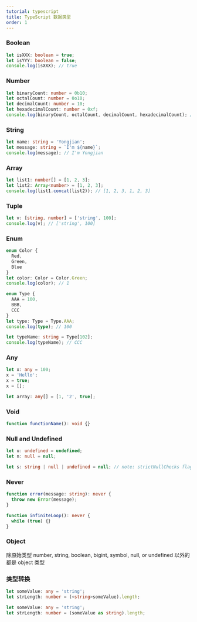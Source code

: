 ```yaml
---
tutorial: typescript
title: TypeScript 数据类型
order: 1
---
```


### Boolean

```typescript
let isXXX: boolean = true;
let isYYY: boolean = false;
console.log(isXXX); // true
```

### Number

```typescript
let binaryCount: number = 0b10;
let octalCount: number = 0o10;
let decimalCount: number = 10;
let hexadecimalCount: number = 0xf;
console.log(binaryCount, octalCount, decimalCount, hexadecimalCount); // 2 8 10 15
```

### String

```typescript
let name: string = 'Yongjian';
let message: string = `I'm ${name}`;
console.log(message); // I'm Yongjian
```

### Array

```typescript
let list1: number[] = [1, 2, 3];
let list2: Array<number> = [1, 2, 3];
console.log(list1.concat(list2)); // [1, 2, 3, 1, 2, 3]
```

### Tuple

```typescript
let v: [string, number] = ['string', 100];
console.log(v); // ['string', 100]
```

### Enum

```typescript
enum Color {
  Red,
  Green,
  Blue
}
let color: Color = Color.Green;
console.log(color); // 1

enum Type {
  AAA = 100,
  BBB,
  CCC
}
let type: Type = Type.AAA;
console.log(type); // 100

let typeName: string = Type[102];
console.log(typeName); // CCC
```

### Any

```typescript
let x: any = 100;
x = 'Hello';
x = true;
x = [];

let array: any[] = [1, '2', true];
```

### Void

```typescript
function functionName(): void {}
```

### Null and Undefined

```typescript
let u: undefined = undefined;
let n: null = null;

let s: string | null | undefined = null; // note: strictNullChecks flag
```

### Never

```typescript
function error(message: string): never {
  throw new Error(message);
}

function infiniteLoop(): never {
  while (true) {}
}
```

### Object

除原始类型 number, string, boolean, bigint, symbol, null, or undefined 以外的都是 object 类型

### 类型转换

```typescript
let someValue: any = 'string';
let strLength: number = (<string>someValue).length;

let someValue: any = 'string';
let strLength: number = (someValue as string).length;
```
